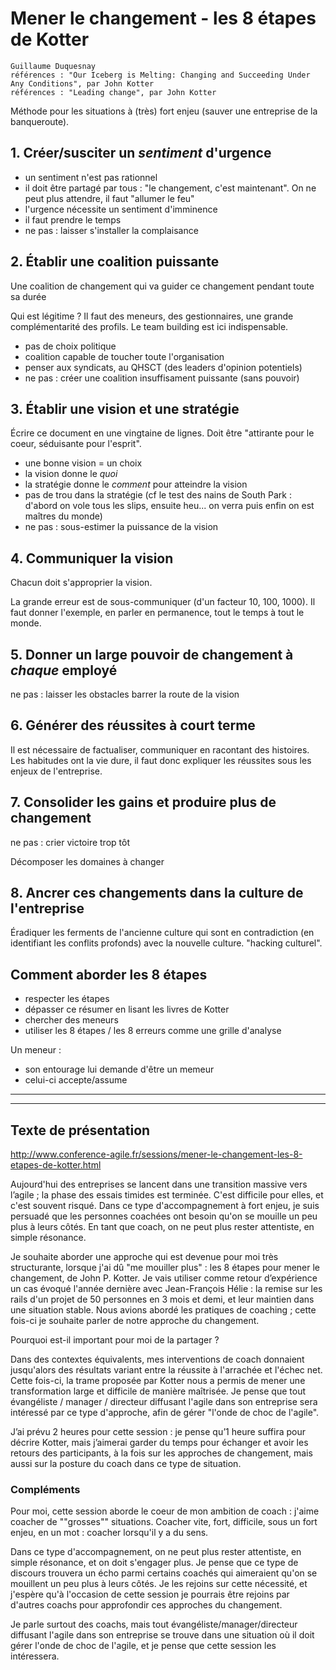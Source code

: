 # Mener le changement - les 8 étapes de Kotter
    Guillaume Duquesnay
    références : "Our Iceberg is Melting: Changing and Succeeding Under Any Conditions", par John Kotter
    références : "Leading change", par John Kotter

Méthode pour les situations à (très) fort enjeu (sauver une entreprise de la banqueroute).

## 1. Créer/susciter un *sentiment* d'urgence
* un sentiment n'est pas rationnel
* il doit être partagé par tous : "le changement, c'est maintenant". On ne peut plus attendre, il faut "allumer le feu"
* l'urgence nécessite un sentiment d'imminence
* il faut prendre le temps
* ne pas : laisser s'installer la complaisance

## 2. Établir une coalition puissante
Une coalition de changement qui va guider ce changement pendant toute sa durée

Qui est légitime ? Il faut des meneurs, des gestionnaires, une grande complémentarité des profils. Le team building est ici indispensable.
* pas de choix politique
* coalition capable de toucher toute l'organisation
* penser aux syndicats, au QHSCT (des leaders d'opinion potentiels)
* ne pas : créer une coalition insuffisament puissante (sans pouvoir)

## 3. Établir une vision et une stratégie
Écrire ce document en une vingtaine de lignes. Doit être "attirante pour le coeur, séduisante pour l'esprit".
* une bonne vision = un choix
* la vision donne le *quoi*
* la stratégie donne le *comment* pour atteindre la vision
* pas de trou dans la stratégie (cf le test des nains de South Park : d'abord on vole tous les slips, ensuite heu... on verra puis enfin on est maîtres du monde)
* ne pas : sous-estimer la puissance de la vision

## 4. Communiquer la vision
Chacun doit s'approprier la vision.

La grande erreur est de sous-communiquer (d'un facteur 10, 100, 1000). Il faut donner l'exemple, en parler en permanence, tout le temps à tout le monde.

## 5. Donner un large pouvoir de changement à *chaque* employé
ne pas : laisser les obstacles barrer la route de la vision

## 6. Générer des réussites à court terme
Il est nécessaire de factualiser, communiquer en racontant des histoires. Les habitudes ont la vie dure, il faut donc expliquer les réussites sous les enjeux de l'entreprise.

## 7. Consolider les gains et produire plus de changement
ne pas : crier victoire trop tôt

Décomposer les domaines à changer

## 8. Ancrer ces changements dans la culture de l'entreprise
Éradiquer les ferments de l'ancienne culture qui sont en contradiction (en identifiant les conflits profonds) avec la nouvelle culture. "hacking culturel".

## Comment aborder les 8 étapes
* respecter les étapes
* dépasser ce résumer en lisant les livres de Kotter
* chercher des meneurs
* utiliser les 8 étapes / les 8 erreurs comme une grille d'analyse

Un meneur :
* son entourage lui demande d'être un memeur
* celui-ci accepte/assume



----
----
## Texte de présentation
http://www.conference-agile.fr/sessions/mener-le-changement-les-8-etapes-de-kotter.html

Aujourd'hui des entreprises se lancent dans une transition massive vers l’agile ; la phase des essais timides est terminée. C'est difficile pour elles, et c'est souvent risqué. Dans ce type d'accompagnement à fort enjeu, je suis persuadé que les personnes coachées ont besoin qu'on se mouille un peu plus à leurs côtés. En tant que coach, on ne peut plus rester attentiste, en simple résonance.

Je souhaite aborder une approche qui est devenue pour moi très structurante, lorsque j'ai dû "me mouiller plus" : les 8 étapes pour mener le changement, de John P. Kotter. Je vais utiliser comme retour d’expérience un cas évoqué l'année dernière avec Jean-François Hélie : la remise sur les rails d'un projet de 50 personnes en 3 mois et demi, et leur maintien dans une situation stable. Nous avions abordé les pratiques de coaching ; cette fois-ci je souhaite parler de notre approche du changement.

Pourquoi est-il important pour moi de la partager ?

Dans des contextes équivalents, mes interventions de coach donnaient jusqu'alors des résultats variant entre la réussite à l'arrachée et l'échec net. Cette fois-ci, la trame proposée par Kotter nous a permis de mener une transformation large et difficile de manière maîtrisée. Je pense que tout évangéliste / manager / directeur diffusant l'agile dans son entreprise sera intéressé par ce type d'approche, afin de gérer "l'onde de choc de l'agile".

J’ai prévu 2 heures pour cette session : je pense qu’1 heure suffira pour décrire Kotter, mais j’aimerai garder du temps pour échanger et avoir les retours des participants, à la fois sur les approches de changement, mais aussi sur la posture du coach dans ce type de situation.

### Compléments

Pour moi, cette session aborde le coeur de mon ambition de coach : j'aime coacher de ""grosses"" situations. Coacher vite, fort, difficile, sous un fort enjeu, en un mot : coacher lorsqu'il y a du sens.

Dans ce type d'accompagnement, on ne peut plus rester attentiste, en simple résonance, et on doit s'engager plus. Je pense que ce type de discours trouvera un écho parmi certains coachés qui aimeraient qu'on se mouillent un peu plus à leurs côtés. Je les rejoins sur cette nécessité, et j'espère qu'à l'occasion de cette session je pourrais être rejoins par d'autres coachs pour approfondir ces approches du changement.

Je parle surtout des coachs, mais tout évangéliste/manager/directeur diffusant l'agile dans son entreprise se trouve dans une situation où il doit gérer l'onde de choc de l'agile, et je pense que cette session les intéressera.
